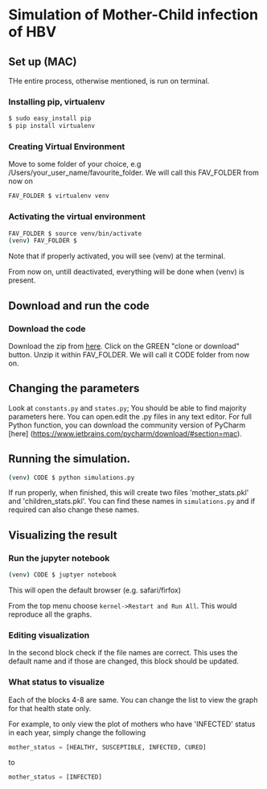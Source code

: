 # Simulation of Mother-Child infection of HBV

## Set up (MAC)
THe entire process, otherwise mentioned, is run on terminal.

### Installing pip, virtualenv

```bash
$ sudo easy_install pip
$ pip install virtualenv
```

### Creating Virtual Environment

Move to some folder of your choice, e.g /Users/your_user_name/favourite_folder.
We will call this FAV_FOLDER from now on

```bash
FAV_FOLDER $ virtualenv venv
```

### Activating the virtual environment

```bash
FAV_FOLDER $ source venv/bin/activate
(venv) FAV_FOLDER $
```
Note that if properly activated, you will see (venv) at the terminal.

From now on, untill deactivated, everything will be done when (venv)
is present.

## Download and run the code

### Download the code
Download the zip from [here](https://github.com/rajibchakravorty/hbv_simulation).
Click on the GREEN "clone or download" button. Unzip it within FAV_FOLDER.
We will call it CODE folder from now on.

## Changing the parameters
Look at ```constants.py``` and ```states.py```; You should be able to find majority
parameters here. You can open.edit the .py files in any text editor. For full Python
function, you can download the community version of PyCharm [here] (https://www.jetbrains.com/pycharm/download/#section=mac).

## Running the simulation.
```bash
(venv) CODE $ python simulations.py
```

If run properly, when finished, this will create two files 'mother_stats.pkl' and
'children_stats.pkl'. You can find these names in ```simulations.py``` and if required
can also change these names.

## Visualizing the result

### Run the jupyter notebook

```bash
(venv) CODE $ juptyer notebook
```
This will open the default browser (e.g. safari/firfox)

From the top menu choose ```kernel->Restart and Run All```. This would reproduce
all the graphs.

### Editing visualization
In the second block check if the file names are correct. This uses the default name
and if those are changed, this block should be updated.

### What status to visualize
Each of the blocks 4-8 are same. You can change the list to view the graph for that
health state only.

For example, to only view the plot of mothers who have 'INFECTED' status in each year,
simply change the following

```python
mother_status = [HEALTHY, SUSCEPTIBLE, INFECTED, CURED]
```

to

```python
mother_status = [INFECTED]
```
